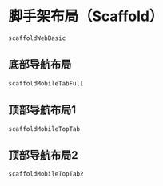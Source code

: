 # 脚手架布局（Scaffold）

```widget
scaffoldWebBasic
```

## 底部导航布局
```widget
scaffoldMobileTabFull
```

## 顶部导航布局1
```widget
scaffoldMobileTopTab
```
## 顶部导航布局2
```widget
scaffoldMobileTopTab2
```